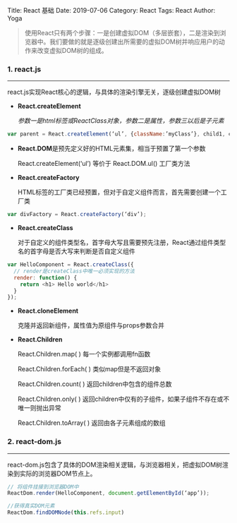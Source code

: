 Title: React 基础
Date: 2019-07-06
Category: React
Tags: React
Author: Yoga

> 使用React只有两个步骤：一是创建虚拟DOM（多层嵌套），二是渲染到浏览器中。我们要做的就是逐级创建出所需要的虚拟DOM树并响应用户的动作来改变虚拟DOM树的组成。


### 1. react.js

---
react.js实现React核心的逻辑，与具体的渲染引擎无关，逐级创建虚拟DOM树

* **React.createElement**

  _参数一是html标签或ReactClass对象，参数二是属性，参数三以后是子元素_

```javascript
var parent = React.createElement(‘ul’, {className:’myClass’}, child1, child2);
```


* **React.DOM**是预先定义好的HTML元素集，相当于预置了第一个参数

  React.createElement(‘ul’) 等价于 React.DOM.ul() 工厂类方法

* **React.createFactory**

  HTML标签的工厂类已经预置，但对于自定义组件而言，首先需要创建一个工厂类

```javascript
var divFactory = React.createFactory(‘div’);
```

* **React.createClass**

  对于自定义的组件类型名，首字母大写且需要预先注册，React通过组件类型名的首字母是否大写来判断是否自定义组件

```javascript
var HelloComponent = React.createClass({
  // render是createClass中唯一必须实现的方法
  render: function() {
    return <h1> Hello world</h1>
  }
});
```
* **React.cloneElement** 
  
  克隆并返回新组件，属性值为原组件与props参数合并

* **React.Children** 

  React.Children.map( ) 每一个实例都调用fn函数

  React.Children.forEach( ) 类似map但是不返回对象

  React.Children.count( ) 返回children中包含的组件总数

  React.Children.only( ) 返回children中仅有的子组件，如果子组件不存在或不唯一则抛出异常

  React.Children.toArray( ) 返回由各子元素组成的数组

### 2. react-dom.js
---

react-dom.js包含了具体的DOM渲染相关逻辑，与浏览器相关，把虚拟DOM树渲染到实际的浏览器DOM节点上。

```javascript
// 将组件挂接到浏览器DOM中
ReactDom.render(HelloComponent, document.getElementById(‘app’));

//获得真实DOM元素
ReactDom.findDOMNode(this.refs.input)
```

